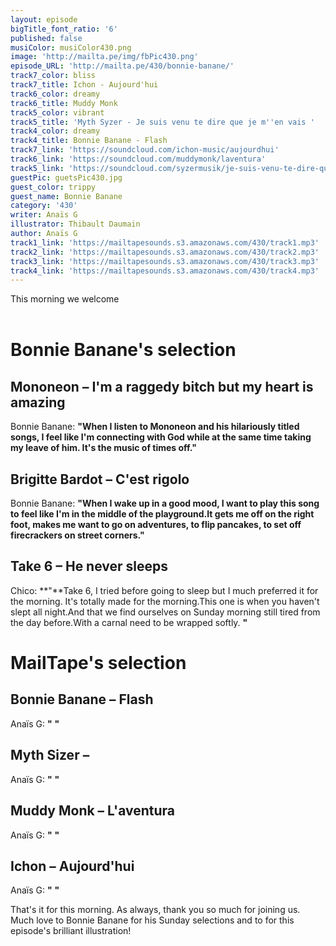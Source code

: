 ```yaml
---
layout: episode
bigTitle_font_ratio: '6'
published: false
musiColor: musiColor430.png
image: 'http://mailta.pe/img/fbPic430.png'
episode_URL: 'http://mailta.pe/430/bonnie-banane/'
track7_color: bliss
track7_title: Ichon - Aujourd'hui
track6_color: dreamy
track6_title: Muddy Monk
track5_color: vibrant
track5_title: 'Myth Syzer - Je suis venu te dire que je m''en vais '
track4_color: dreamy
track4_title: Bonnie Banane - Flash
track7_link: 'https://soundcloud.com/ichon-music/aujourdhui'
track6_link: 'https://soundcloud.com/muddymonk/laventura'
track5_link: 'https://soundcloud.com/syzermusik/je-suis-venu-te-dire-que-je-men-vais'
guestPic: guetsPic430.jpg
guest_color: trippy
guest_name: Bonnie Banane
category: '430'
writer: Anaïs G
illustrator: Thibault Daumain
author: Anaïs G
track1_link: 'https://mailtapesounds.s3.amazonaws.com/430/track1.mp3'
track2_link: 'https://mailtapesounds.s3.amazonaws.com/430/track2.mp3'
track3_link: 'https://mailtapesounds.s3.amazonaws.com/430/track3.mp3'
track4_link: 'https://mailtapesounds.s3.amazonaws.com/430/track4.mp3'
---
```


<p id="introduction">This morning we welcome 
<br><br>

</p>

# Bonnie Banane's selection

## Mononeon – I'm a raggedy bitch but my heart is amazing
Bonnie Banane: **"**When I listen to Mononeon and his hilariously titled songs, I feel like I'm connecting with God while at the same time taking my leave of him. It's the music of times off.**"**

## Brigitte Bardot – C'est rigolo
Bonnie Banane: **"**When I wake up in a good mood, I want to play this song to feel like I'm in the middle of the playground.It gets me off on the right foot, makes me want to go on adventures, to flip pancakes, to set off firecrackers on street corners.**"**

## Take 6 – He never sleeps
Chico: **"**Take 6, I tried before going to sleep but I much preferred it for the morning.
It's totally made for the morning.This one is when you haven't slept all night.And that we find ourselves on Sunday morning still tired from the day before.With a carnal need to be wrapped softly. **"**

# MailTape's selection

## Bonnie Banane – Flash
Anaïs G: **"** **"**

## Myth Sizer – 
Anaïs G: **"** **"**

## Muddy Monk – L'aventura
Anaïs G: **"** **"**

## Ichon – Aujourd'hui
Anaïs G: **"** **"**


<p id="outroduction">That's it for this morning. As always, thank you so much for joining us. Much love to Bonnie Banane for his Sunday selections and to  for this episode's brilliant illustration!</p>
